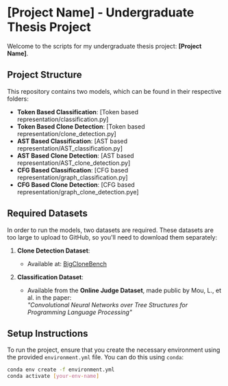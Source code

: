 # [Project Name] - Undergraduate Thesis Project

Welcome to the scripts for my undergraduate thesis project: **[Project Name]**.

## Project Structure

This repository contains two models, which can be found in their respective folders:

- **Token Based Classification**: [Token based representation/classification.py]
- **Token Based Clone Detection**: [Token based representation/clone_detection.py]
- **AST Based Classification**: [AST based representation/AST_classification.py]
- **AST Based Clone Detection**: [AST based representation/AST_clone_detection.py]
- **CFG Based Classification**: [CFG based representation/graph_classification.py]
- **CFG Based Clone Detection**: [CFG based representation/graph_clone_detection.pye]

## Required Datasets

In order to run the models, two datasets are required. These datasets are too large to upload to GitHub, so you'll need to download them separately:

1. **Clone Detection Dataset**: 
   - Available at: [BigCloneBench](https://github.com/clonebench/BigCloneBench)

2. **Classification Dataset**: 
   - Available from the **Online Judge Dataset**, made public by Mou, L., et al. in the paper:  
     *"Convolutional Neural Networks over Tree Structures for Programming Language Processing"*

## Setup Instructions

To run the project, ensure that you create the necessary environment using the provided `environment.yml` file. You can do this using `conda`:

```bash
conda env create -f environment.yml
conda activate [your-env-name]
```


